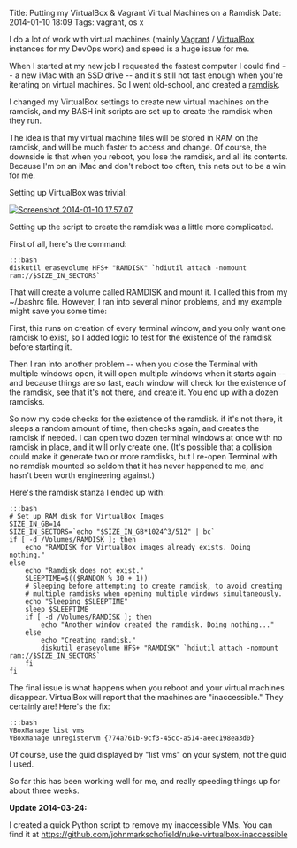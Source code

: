 Title: Putting my VirtualBox & Vagrant Virtual Machines on a Ramdisk
Date: 2014-01-10 18:09
Tags: vagrant, os x


I do a lot of work with virtual machines (mainly
[Vagrant](http://www.vagrantup.com/) /
[VirtualBox](https://www.virtualbox.org/) instances for my DevOps work)
and speed is a huge issue for me.

When I started at my new job I requested the fastest computer I could
find -- a new iMac with an SSD drive -- and it's still not fast enough
when you're iterating on virtual machines. So I went old-school, and
created a [ramdisk](https://en.wikipedia.org/wiki/RAM_drive).

I changed my VirtualBox settings to create new virtual machines on the
ramdisk, and my BASH init scripts are set up to create the ramdisk when
they run.

The idea is that my virtual machine files will be stored in RAM on the
ramdisk, and will be much faster to access and change. Of course, the
downside is that when you reboot, you lose the ramdisk, and all its
contents. Because I'm on an iMac and don't reboot too often, this nets
out to be a win for me.

Setting up VirtualBox was trivial:

[![Screenshot 2014-01-10
17.57.07](/wp-content/uploads/2014/01/Screenshot-2014-01-10-17.57.07.png)](http://schof.org/wp-content/uploads/2014/01/Screenshot-2014-01-10-17.57.07.png)

Setting up the script to create the ramdisk was a little more complicated.

First of all, here's the command:

    :::bash
    diskutil erasevolume HFS+ "RAMDISK" `hdiutil attach -nomount ram://$SIZE_IN_SECTORS`

That will create a volume called RAMDISK and mount it. I called this
from my \~/.bashrc file. However, I ran into several minor problems, and
my example might save you some time:

First, this runs on creation of every terminal window, and you only want
one ramdisk to exist, so I added logic to test for the existence of the
ramdisk before starting it.

Then I ran into another problem -- when you close the Terminal with
multiple windows open, it will open multiple windows when it starts
again -- and because things are so fast, each window will check for the
existence of the ramdisk, see that it's not there, and create it. You
end up with a dozen ramdisks.

So now my code checks for the existence of the ramdisk. if it's not
there, it sleeps a random amount of time, then checks again, and creates
the ramdisk if needed. I can open two dozen terminal windows at once
with no ramdisk in place, and it will only create one. (It's possible
that a collision could make it generate two or more ramdisks, but I
re-open Terminal with no ramdisk mounted so seldom that it has never
happened to me, and hasn't been worth engineering against.)

Here's the ramdisk stanza I ended up with:

    :::bash
    # Set up RAM disk for VirtualBox Images
    SIZE_IN_GB=14
    SIZE_IN_SECTORS=`echo "$SIZE_IN_GB*1024^3/512" | bc`
    if [ -d /Volumes/RAMDISK ]; then
        echo "RAMDISK for VirtualBox images already exists. Doing nothing."
    else
        echo "Ramdisk does not exist."
        SLEEPTIME=$(($RANDOM % 30 + 1))
        # Sleeping before attempting to create ramdisk, to avoid creating
        # multiple ramdisks when opening multiple windows simultaneously.
        echo "Sleeping $SLEEPTIME"
        sleep $SLEEPTIME
        if [ -d /Volumes/RAMDISK ]; then
            echo "Another window created the ramdisk. Doing nothing..."
        else
            echo "Creating ramdisk."
            diskutil erasevolume HFS+ "RAMDISK" `hdiutil attach -nomount ram://$SIZE_IN_SECTORS`
        fi
    fi

The final issue is what happens when you reboot and your virtual
machines disappear. VirtualBox will report that the machines are
"inaccessible." They certainly are! Here's the fix:

    :::bash
    VBoxManage list vms
    VBoxManage unregistervm {774a761b-9cf3-45cc-a514-aeec198ea3d0}

Of course, use the guid displayed by "list vms" on your system, not the
guid I used.

So far this has been working well for me, and really speeding things up
for about three weeks.

**Update 2014-03-24:**

I created a quick Python script to remove my inaccessible VMs. You can
find it
at <https://github.com/johnmarkschofield/nuke-virtualbox-inaccessible>

